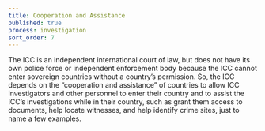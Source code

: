 ```yaml
---
title: Cooperation and Assistance
published: true
process: investigation
sort_order: 7
---
```



The ICC is an independent international court of law, but does not have its own police force or independent enforcement body because the ICC cannot enter sovereign countries without a country’s permission. So, the ICC depends on the “cooperation and assistance” of countries to allow ICC investigators and other personnel to enter their country and to assist the ICC’s investigations while in their country, such as grant them access to documents, help locate witnesses, and help identify crime sites, just to name a few examples.